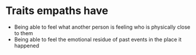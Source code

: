 <!-- TITLE: Traits -->
<!-- SUBTITLE: Traits empaths have -->

# Traits empaths have

- Being able to feel what another person is feeling who is physically close to them
- Being able to feel the emotional residue of past events in the place it happened